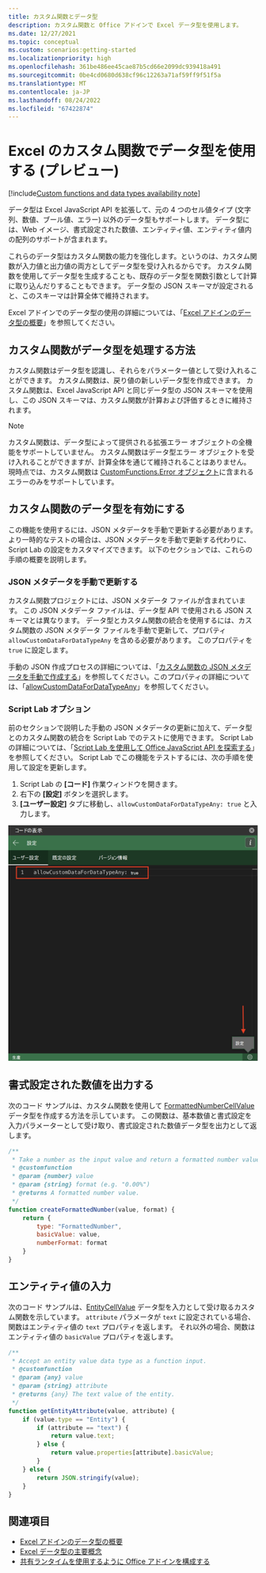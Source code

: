 ```yaml
---
title: カスタム関数とデータ型
description: カスタム関数と Office アドインで Excel データ型を使用します。
ms.date: 12/27/2021
ms.topic: conceptual
ms.custom: scenarios:getting-started
ms.localizationpriority: high
ms.openlocfilehash: 361be486ee45cae87b5cd66e2099dc939418a491
ms.sourcegitcommit: 0be4cd0680d638cf96c12263a71af59ff9f51f5a
ms.translationtype: MT
ms.contentlocale: ja-JP
ms.lasthandoff: 08/24/2022
ms.locfileid: "67422874"
---
```

# <a name="use-data-types-with-custom-functions-in-excel-preview"></a>Excel のカスタム関数でデータ型を使用する (プレビュー)

[!include[Custom functions and data types availability note](../includes/excel-custom-functions-data-types-note.md)]

データ型は Excel JavaScript API を拡張して、元の 4 つのセル値タイプ (文字列、数値、ブール値、エラー) 以外のデータ型もサポートします。 データ型には、Web イメージ、書式設定された数値、エンティティ値、エンティティ値内の配列のサポートが含まれます。

これらのデータ型はカスタム関数の能力を強化します。というのは、カスタム関数が入力値と出力値の両方としてデータ型を受け入れるからです。 カスタム関数を使用してデータ型を生成することも、既存のデータ型を関数引数として計算に取り込んだりすることもできます。 データ型の JSON スキーマが設定されると、このスキーマは計算全体で維持されます。

Excel アドインでのデータ型の使用の詳細については、「[Excel アドインのデータ型の概要](excel-data-types-overview.md)」を参照してください。

## <a name="how-custom-functions-handle-data-types"></a>カスタム関数がデータ型を処理する方法

カスタム関数はデータ型を認識し、それらをパラメーター値として受け入れることができます。 カスタム関数は、戻り値の新しいデータ型を作成できます。 カスタム関数は、Excel JavaScript API と同じデータ型の JSON スキーマを使用し、この JSON スキーマは、カスタム関数が計算および評価するときに維持されます。

> [!NOTE]
> カスタム関数は、データ型によって提供される拡張エラー オブジェクトの全機能をサポートしていません。 カスタム関数はデータ型エラー オブジェクトを受け入れることができますが、計算全体を通じて維持されることはありません。 現時点では、カスタム関数は [CustomFunctions.Error オブジェクト](custom-functions-errors.md)に含まれるエラーのみをサポートしています。

## <a name="enable-data-types-for-custom-functions"></a>カスタム関数のデータ型を有効にする

この機能を使用するには、JSON メタデータを手動で更新する必要があります。 より一時的なテストの場合は、JSON メタデータを手動で更新する代わりに、Script Lab の設定をカスタマイズできます。 以下のセクションでは、これらの手順の概要を説明します。

### <a name="manually-update-json-metadata"></a>JSON メタデータを手動で更新する

カスタム関数プロジェクトには、JSON メタデータ ファイルが含まれています。 この JSON メタデータ ファイルは、データ型 API で使用される JSON スキーマとは異なります。 データ型とカスタム関数の統合を使用するには、カスタム関数の JSON メタデータ ファイルを手動で更新して、プロパティ `allowCustomDataForDataTypeAny` を含める必要があります。 このプロパティを `true` に設定します。

手動の JSON 作成プロセスの詳細については、「[カスタム関数の JSON メタデータを手動で作成する](custom-functions-json.md)」を参照してください。このプロパティの詳細については、「[allowCustomDataForDataTypeAny](custom-functions-json.md#allowcustomdatafordatatypeany-preview)」を参照してください。

### <a name="script-lab-option"></a>Script Lab オプション

前のセクションで説明した手動の JSON メタデータの更新に加えて、データ型とのカスタム関数の統合を Script Lab でのテストに使用できます。 Script Lab の詳細については、「[Script Lab を使用して Office JavaScript API を探索する](../overview/explore-with-script-lab.md)」を参照してください。 Script Lab でこの機能をテストするには、次の手順を使用して設定を更新します。

1. Script Lab の **[コード]** 作業ウィンドウを開きます。
1. 右下の **[設定]** ボタンを選択します。
1. **[ユーザー設定]** タブに移動し、`allowCustomDataForDataTypeAny: true` と入力します。

![Script Lab でカスタム関数のデータ型を有効にする手順を示すスクリーンショット。](../images/custom-functions-script-lab-data-type.png)

## <a name="output-a-formatted-number-value"></a>書式設定された数値を出力する

次のコード サンプルは、カスタム関数を使用して [FormattedNumberCellValue](/javascript/api/excel/excel.formattednumbercellvalue) データ型を作成する方法を示しています。 この関数は、基本数値と書式設定を入力パラメーターとして受け取り、書式設定された数値データ型を出力として返します。

```js
/**
 * Take a number as the input value and return a formatted number value as the output.
 * @customfunction
 * @param {number} value
 * @param {string} format (e.g. "0.00%")
 * @returns A formatted number value.
 */
function createFormattedNumber(value, format) {
    return {
        type: "FormattedNumber",
        basicValue: value,
        numberFormat: format
    }
}
```

## <a name="input-an-entity-value"></a>エンティティ値の入力

次のコード サンプルは、[EntityCellValue](/javascript/api/excel/excel.entitycellvalue) データ型を入力として受け取るカスタム関数を示しています。 `attribute` パラメータが `text` に設定されている場合、関数はエンティティ値の `text` プロパティを返します。 それ以外の場合、関数はエンティティ値の `basicValue` プロパティを返します。

```js
/**
 * Accept an entity value data type as a function input.
 * @customfunction
 * @param {any} value
 * @param {string} attribute
 * @returns {any} The text value of the entity.
 */
function getEntityAttribute(value, attribute) {
    if (value.type == "Entity") {
        if (attribute == "text") {
            return value.text;
        } else {
            return value.properties[attribute].basicValue;
        }
    } else {
        return JSON.stringify(value);
    }
}
```

## <a name="see-also"></a>関連項目

* [Excel アドインのデータ型の概要](excel-data-types-overview.md)
* [Excel データ型の主要概念](excel-data-types-concepts.md)
* [共有ランタイムを使用するように Office アドインを構成する](../develop/configure-your-add-in-to-use-a-shared-runtime.md)
